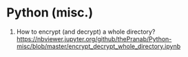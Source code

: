 # Python (misc.) 

1. How to encrypt (and decrypt) a whole directory? <https://nbviewer.jupyter.org/github/thePranab/Python-misc/blob/master/encrypt_decrypt_whole_directory.ipynb>
